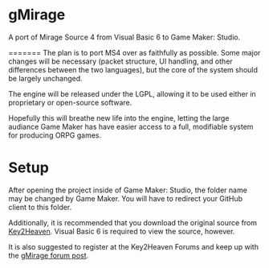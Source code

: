 gMirage
=======
A port of Mirage Source 4 from Visual Basic 6 to Game Maker: Studio.

=======
The plan is to port MS4 over as faithfully as possible. Some major changes will be necessary (packet structure, UI handling,
and other differences between the two languages), but the core of the system should be largely unchanged.

The engine will be released under the LGPL, allowing it to be used either in proprietary or open-source software.

Hopefully this will breathe new life into the engine, letting the large audiance Game Maker has have easier access to
a full, modifiable system for producing ORPG games.


Setup
======

After opening the project inside of Game Maker: Studio, the folder name may be changed by Game Maker.
You will have to redirect your GitHub client to this folder.

Additionally, it is recommended that you download the original source from [Key2Heaven](http://www.key2heaven.com/ms/forums/viewtopic.php?f=216&t=9847).
Visual Basic 6 is required to view the source, however.

It is also suggested to register at the Key2Heaven Forums and keep up with the [gMirage forum post](http://www.key2heaven.com/ms/forums/viewtopic.php?f=217&t=13599).